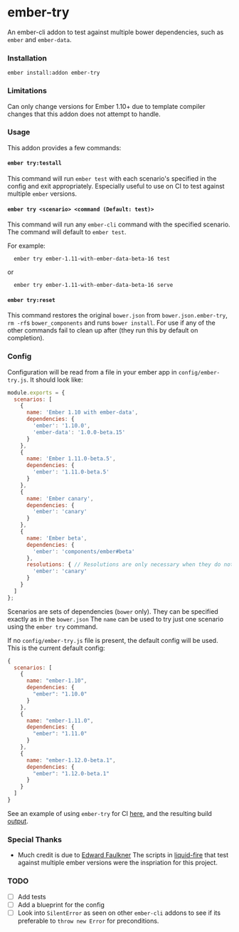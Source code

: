 # ember-try

An ember-cli addon to test against multiple bower dependencies, such as `ember` and `ember-data`.

### Installation

```
ember install:addon ember-try
```

### Limitations

Can only change versions for Ember 1.10+ due to template compiler changes that this addon does not attempt to handle.

### Usage

This addon provides a few commands:

#### `ember try:testall`

This command will run `ember test` with each scenario's specified in the config and exit appropriately.
Especially useful to use on CI to test against multiple `ember` versions.

#### `ember try <scenario> <command (Default: test)>`

This command will run any `ember-cli` command with the specified scenario. The command will default to `ember test`. 

For example:

```
  ember try ember-1.11-with-ember-data-beta-16 test
```

or

```
  ember try ember-1.11-with-ember-data-beta-16 serve
```

#### `ember try:reset`

This command restores the original `bower.json` from `bower.json.ember-try`, `rm -rf`s `bower_components` and runs `bower install`. For use if any of the other commands fail to clean up after (they run this by default on completion).

### Config

Configuration will be read from a file in your ember app in `config/ember-try.js`. It should look like: 

```js
module.exports = {
  scenarios: [
    {
      name: 'Ember 1.10 with ember-data',
      dependencies: {
        'ember': '1.10.0',
        'ember-data': '1.0.0-beta.15'
      }
    },
    {
      name: 'Ember 1.11.0-beta.5',
      dependencies: {
        'ember': '1.11.0-beta.5'
      }
    },
    {
      name: 'Ember canary',
      dependencies: {
        'ember': 'canary'
      }
    },
    {
      name: 'Ember beta',
      dependencies: {
        'ember': 'components/ember#beta'
      },
      resolutions: { // Resolutions are only necessary when they do not match the version specified in `dependencies`
        'ember': 'canary'
      }
    }
  ]
};
```

Scenarios are sets of dependencies (`bower` only). They can be specified exactly as in the `bower.json`
The `name` can be used to try just one scenario using the `ember try` command.
 
If no `config/ember-try.js` file is present, the default config will be used. This is the current default config:

```js
{
  scenarios: [
    {
      name: "ember-1.10",
      dependencies: {
        "ember": "1.10.0"
      }
    },
    {
      name: "ember-1.11.0",
      dependencies: {
        "ember": "1.11.0"
      }
    },
    {
      name: "ember-1.12.0-beta.1",
      dependencies: {
        "ember": "1.12.0-beta.1"
      }
    }
  ]
}
```

See an example of using `ember-try` for CI [here](https://github.com/kategengler/ember-feature-flags/commit/aaf0226975c76630c875cf6b923fdc23b025aa79), and the resulting build [output](https://travis-ci.org/kategengler/ember-feature-flags/builds/55597086). 

### Special Thanks

- Much credit is due to [Edward Faulkner](https://github.com/ef4) The scripts in [liquid-fire](https://github.com/ef4/liquid-fire) that test against multiple ember versions were the inspriation for this project.

### TODO
- [ ] Add tests
- [ ] Add a blueprint for the config
- [ ] Look into `SilentError` as seen on other `ember-cli` addons to see if its preferable to `throw new Error` for preconditions.

